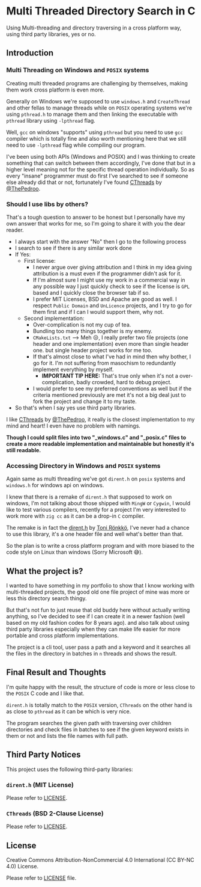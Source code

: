 # Multi Threaded Directory Search in C

Using Multi-threading and directory traversing in a cross platform way, using third party libraries, yes or no.

## Introduction

### Multi Threading on Windows and `POSIX` systems

Creating multi threaded programs are challenging by themselves, making them work cross platform is even more.

Generally on Windows we're supposed to use `windows.h` and `CreateThread` and other fellas to manage threads while on `POSIX` operating systems we're using `pthread.h` to manage them and then linking the executable with `pthread` library using `-lpthread` flag.

Well, `gcc` on windows "supports" using `pthread` but you need to use `gcc` compiler which is totally fine and also worth mentioning here that we still need to use `-lpthread` flag while compiling our program.

I've been using both APIs (Windows and POSIX) and I was thinking to create something that can switch between them accordingly, I've done that but in a higher level meaning not for the specific thread operation individually. So as every "insane" programmer must do first I've searched to see if someone else already did that or not, fortunately I've found [CThreads](https://github.com/PerformanC/CThreads) by [@ThePedroo](https://github.com/ThePedroo).

### Should I use libs by others?

That's a tough question to answer to be honest but I personally have my own answer that works for me, so I'm going to share it with you the dear reader.

- I always start with the answer "No" then I go to the following process
- I search to see if there is any similar work done
- If Yes:
  - First license:
    - I never argue over giving attribution and I think in my idea giving attribution is a must even if the programmer didn't ask for it.
    - If I'm almost sure I might use my work in a commercial way in any possible way I just quickly check to see if the license is `GPL` based and I quickly close the browser tab if so.
    - I prefer MIT Licenses, BSD and Apache are good as well. I respect `Public Domain` and `UnLicence` projects, and I try to go for them first and if I can I would support them, why not.
  - Second implementation:
    - Over-complication is not my cup of tea.
    - Bundling too many things together is my enemy.
    - `CMakeLists.txt` --> Meh 😒, I really prefer two file projects (one header and one implementation) even more than single header one. but single header project works for me too.
    - If that's almost close to what I've had in mind then why bother, I go for it. I'm not suffering from masochism to redundantly implement everything by myself.
      - **IMPORTANT TIP HERE:** That's true only when it's not a over-complication, badly crowded, hard to debug project.
    - I would prefer to see my preferred conventions as well but if the criteria mentioned previously are met it's not a big deal just to fork the project and change it to my taste.
- So that's when I say yes use third party libraries.

I like [CThreads](https://github.com/PerformanC/CThreads) by [@ThePedroo](https://github.com/ThePedroo), it really is the closest implementation to my mind and heart! I even have no problem with namings.

**Though I could split files into two "_windows.c" and "_posix.c" files to create a more readable implementation and maintainable but honestly it's still readable.**

### Accessing Directory in Windows and `POSIX` systems

Again same as multi threading we've got `dirent.h` on `posix` systems and `windows.h` for windows api on windows.

I knew that there is a remake of `dirent.h` that supposed to work on windows, I'm not talking about those shipped with `MingW` or `Cygwin`, I would like to test various compilers, recently for a project I'm very interested to work more with `zig cc` as it can be a drop-in `C` compiler.

The remake is in fact the [dirent.h](https://github.com/tronkko/dirent) by [Toni Rönkkö](https://github.com/tronkko), I've never had a chance to use this library, it's a one header file and well what's better than that.

So the plan is to write a cross platform program and with more biased to the code style on Linux than windows (Sorry Microsoft 😅).

## What the project is?

I wanted to have something in my portfolio to show that I know working with multi-threaded projects, the good old one file project of mine was more or less this directory search thingy.

But that's not fun to just reuse that old buddy here without actually writing anything, so I've decided to see if I can create it in a newer fashion (well based on my old fashion codes for 8 years ago). and also talk about using third party libraries especially when they can make life easier for more portable and cross platform implementations.

The project is a cli tool, user pass a path and a keyword and it searches all the files in the directory in batches in `n` threads and shows the result.

## Final Result and Thoughts

I'm quite happy with the result, the structure of code is more or less close to the `POSIX` C code and I like that.

`dirent.h` is totally match to the `POSIX` version, `CThreads` on the other hand is as close to `pthread` as it can be which is very nice.

The program searches the given path with traversing over children directories and check files in batches to see if the given keyword exists in them or not and lists the file names with full path.

## Third Party Notices

This project uses the following third-party libraries:

### `dirent.h` (MIT License)

Please refer to [LICENSE](/third_party/dirent/LICENSE).

### `CThreads` (BSD 2-Clause License)

Please refer to [LICENSE](/third_party/CThreads/LICENSE).

## License
Creative Commons Attribution-NonCommercial 4.0 International (CC BY-NC 4.0) License.

Please refer to [LICENSE](/LICENSE) file.

